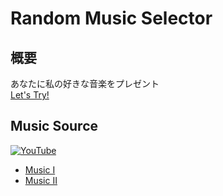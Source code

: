# Random Music Selector

## 概要
あなたに私の好きな音楽をプレゼント  
[Let's Try!](https://random-music-selector.onrender.com)

## Music Source
[![YouTube](https://img.shields.io/badge/YouTube-%23FF0000.svg?logo=YouTube&logoColor=white)](#)
* [Music I](https://youtube.com/playlist?list=PLNnw2DXHmqD80GWMOKoJu4tL3BEHb18aX)
* [Music II](https://youtube.com/playlist?list=PLNnw2DXHmqD9p9jbbfpLXgA24ONtrWKst)